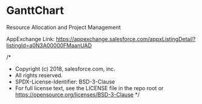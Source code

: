 # GanttChart
Resource Allocation and Project Management

AppExchange Link: https://appexchange.salesforce.com/appxListingDetail?listingId=a0N3A00000FMaanUAD


/*
 * Copyright (c) 2018, salesforce.com, inc.
 * All rights reserved.
 * SPDX-License-Identifier: BSD-3-Clause
 * For full license text, see the LICENSE file in the repo root or https://opensource.org/licenses/BSD-3-Clause
 */
